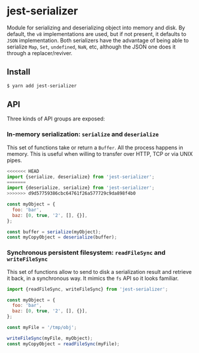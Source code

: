 # jest-serializer

Module for serializing and deserializing object into memory and disk. By default, the `v8` implementations are used, but if not present, it defaults to `JSON` implementation. Both serializers have the advantage of being able to serialize `Map`, `Set`, `undefined`, `NaN`, etc, although the JSON one does it through a replacer/reviver.

## Install

```sh
$ yarn add jest-serializer
```

## API

Three kinds of API groups are exposed:

### In-memory serialization: `serialize` and `deserialize`

This set of functions take or return a `Buffer`. All the process happens in memory. This is useful when willing to transfer over HTTP, TCP or via UNIX pipes.

```javascript
<<<<<<< HEAD
import {serialize, deserialize} from 'jest-serializer';
=======
import {deserialize, serialize} from 'jest-serializer';
>>>>>>> d9d57759386cbc64761f26a577729c9da898f4b0

const myObject = {
  foo: 'bar',
  baz: [0, true, '2', [], {}],
};

const buffer = serialize(myObject);
const myCopyObject = deserialize(buffer);
```

### Synchronous persistent filesystem: `readFileSync` and `writeFileSync`

This set of functions allow to send to disk a serialization result and retrieve it back, in a synchronous way. It mimics the `fs` API so it looks familiar.

```javascript
import {readFileSync, writeFileSync} from 'jest-serializer';

const myObject = {
  foo: 'bar',
  baz: [0, true, '2', [], {}],
};

const myFile = '/tmp/obj';

writeFileSync(myFile, myObject);
const myCopyObject = readFileSync(myFile);
```
